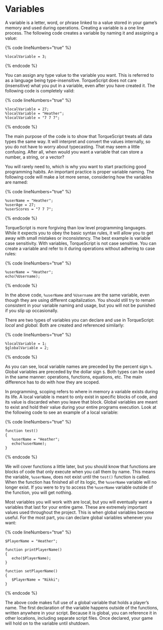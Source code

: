 # Variables

A variable is a letter, word, or phrase linked to a value stored in your game’s memory and used during operations. Creating a variable is a one line process. The following code creates a variable by naming it and assigning a value:

{% code lineNumbers="true" %}
```
%localVariable = 3;
```
{% endcode %}

You can assign any type value to the variable you want. This is referred to as a language being type-insensitive. TorqueScript does not care (insensitive) what you put in a variable, even after you have created it. The following code is completely valid:

{% code lineNumbers="true" %}
```
%localVariable = 27;
%localVariable = "Heather";
%localVariable = "7 7 7";
```
{% endcode %}

The main purpose of the code is to show that TorqueScript treats all data types the same way. It will interpret and convert the values internally, so you do not have to worry about typecasting. That may seem a little confusing. After all, when would you want a variable that can store a number, a string, or a vector?

You will rarely need to, which is why you want to start practicing good programming habits. An important practice is proper variable naming. The following code will make a lot more sense, considering how the variables are named:

{% code lineNumbers="true" %}
```
%userName = "Heather";
%userAge = 27;
%userScores = "7 7 7";
```
{% endcode %}

TorqueScript is more forgiving than low level programming languages. While it expects you to obey the basic syntax rules, it will allow you to get away with small mistakes or inconsistency. The best example is variable case sensitivity. With variables, TorqueScript is not case sensitive. You can create a variable and refer to it during operations without adhering to case rules:

{% code lineNumbers="true" %}
```
%userName = "Heather";
echo(%Username);
```
{% endcode %}

In the above code, `%userName` and `%Username` are the same variable, even though they are using different capitalization. You should still try to remain consistent in your variable naming and usage, but you will not be punished if you slip up occasionally.

There are two types of variables you can declare and use in TorqueScript: _local_ and _global._ Both are created and referenced similarly:

{% code lineNumbers="true" %}
```
%localVariable = 1;
$globalVariable = 2;
```
{% endcode %}

As you can see, local variable names are preceded by the percent sign `%`. Global variables are preceded by the dollar sign `$`. Both types can be used in the same manner: operations, functions, equations, etc. The main difference has to do with how they are scoped.

In programming, scoping refers to where in memory a variable exists during its life. A local variable is meant to only exist in specific blocks of code, and its value is discarded when you leave that block. Global variables are meant to exist and hold their value during your entire programs execution. Look at the following code to see an example of a local variable:

{% code lineNumbers="true" %}
```
function test()
{
   %userName = "Heather";
   echo(%userName);
}
```
{% endcode %}

We will cover functions a little later, but you should know that functions are blocks of code that only execute when you call them by name. This means the variable, `%userName`, does not exist until the `test()` function is called. When the function has finished all of its logic, the `%userName` variable will no longer exist. If you were to try to access the `%userName` variable outside of the function, you will get nothing.

Most variables you will work with are local, but you will eventually want a variables that last for your entire game. These are extremely important values used throughout the project. This is when global variables become useful. For the most part, you can declare global variables whenever you want:

{% code lineNumbers="true" %}
```
$PlayerName = "Heather";

function printPlayerName()
{
   echo($PlayerName);
}

function setPlayerName()
{
   $PlayerName = "Nikki";
}
```
{% endcode %}

The above code makes full use of a global variable that holds a player’s name. The first declaration of the variable happens outside of the functions, written anywhere in your script. Because it is global, you can reference it in other locations, including separate script files. Once declared, your game will hold on to the variable until shutdown.

